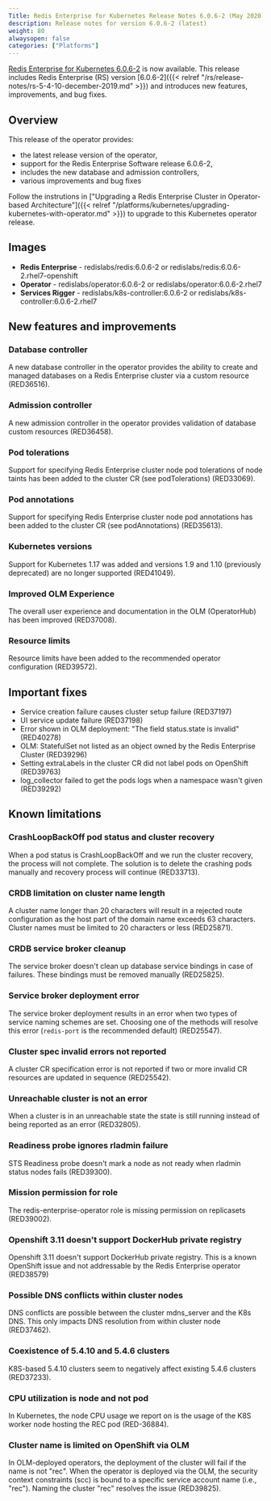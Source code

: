 ```yaml
---
Title: Redis Enterprise for Kubernetes Release Notes 6.0.6-2 (May 2020)
description: Release notes for version 6.0.6-2 (latest)
weight: 80
alwaysopen: false
categories: ["Platforms"]
---
```

[Redis Enterprise for Kubernetes 6.0.6-2](https://github.com/RedisLabs/redis-enterprise-k8s-docs/releases/tag/6.0.6-2) is now available. This release includes Redis Enterprise (RS) version [6.0.6-2]({{< relref "/rs/release-notes/rs-5-4-10-december-2019.md" >}}) and introduces new features, improvements, and bug fixes.

## Overview

This release of the operator provides:

 * the latest release version of the operator,
 * support for the Redis Enterprise Software release 6.0.6-2,
 * includes the new database and admission controllers,
 * various improvements and bug fixes

Follow the instrutions in ["Upgrading a Redis Enterprise Cluster in Operator-based Architecture"]({{< relref "/platforms/kubernetes/upgrading-kubernetes-with-operator.md" >}}) to upgrade to this Kubernetes operator release.

## Images

 * **Redis Enterprise** - redislabs/redis:6.0.6-2 or redislabs/redis:6.0.6-2.rhel7-openshift
 * **Operator** - redislabs/operator:6.0.6-2 or redislabs/operator:6.0.6-2.rhel7
 * **Services Rigger** - redislabs/k8s-controller:6.0.6-2 or redislabs/k8s-controller:6.0.6-2.rhel7

## New features and improvements

### Database controller

A new database controller in the operator provides the ability to create
and managed databases on a Redis Enterprise cluster via a custom resource (RED36516).

### Admission controller

A new admission controller in the operator provides validation of
database custom resources (RED36458).

### Pod tolerations

Support for specifying Redis Enterprise cluster node pod tolerations of node taints
has been added to the cluster CR (see podTolerations) (RED33069).

### Pod annotations

Support for specifying Redis Enterprise cluster node pod annotations has been
added to the cluster CR (see podAnnotations) (RED35613).

### Kubernetes versions

Support for Kubernetes 1.17 was added and versions 1.9 and 1.10 (previously deprecated) are no longer supported (RED41049).

### Improved OLM Experience

The overall user experience and documentation in the OLM (OperatorHub) has been improved (RED37008).

### Resource limits

Resource limits have been added to the recommended operator configuration (RED39572).

## Important fixes

 * Service creation failure causes cluster setup failure (RED37197)
 * UI service update failure (RED37198)
 * Error shown in OLM deployment: "The field status.state is invalid" (RED40278)
 * OLM: StatefulSet not listed as an object owned by the Redis Enterprise Cluster (RED39296)
 * Setting extraLabels in the cluster CR did not label pods on OpenShift (RED39763)
 * log_collector failed to get the pods logs when a namespace wasn't given (RED39292)

## Known limitations

### CrashLoopBackOff pod status and cluster recovery

When a pod status is CrashLoopBackOff and we run the cluster recovery, the process
will not complete. The solution is to delete the crashing pods manually and
recovery process will continue (RED33713).

### CRDB limitation on cluster name length

A cluster name longer than 20 characters will result in a rejected route
configuration as the host part of the domain name exceeds 63 characters. Cluster
names must be limited to 20 characters or less (RED25871).

### CRDB service broker cleanup

The service broker doesn't clean up database service bindings in case of failures.
These bindings must be removed manually (RED25825).

### Service broker deployment error

The service broker deployment results in an error when two types of service naming
schemes are set. Choosing one of the methods will resolve this error (`redis-port`
is the recommended default) (RED25547).

### Cluster spec invalid errors not reported

A cluster CR specification error is not reported if two or more invalid CR resources are
updated in sequence (RED25542).

### Unreachable cluster is not an error

When a cluster is in an unreachable state the state is still running instead of
being reported as an error (RED32805).

### Readiness probe ignores rladmin failure

STS Readiness probe doesn't mark a node as not ready when rladmin status nodes fails (RED39300).

### Mission permission for role

The redis-enterprise-operator role is missing permission on replicasets (RED39002).

### Openshift 3.11 doesn't support DockerHub private registry

Openshift 3.11 doesn't support DockerHub private registry. This is a known OpenShift
issue and not addressable by the Redis Enterprise operator (RED38579)

### Possible DNS conflicts within cluster nodes

DNS conflicts are possible between the cluster mdns_server and the K8s DNS.
This only impacts DNS resolution from within cluster node (RED37462).

### Coexistence of 5.4.10 and 5.4.6 clusters

K8S-based 5.4.10 clusters seem to negatively affect existing 5.4.6 clusters (RED37233).

### CPU utilization is node and not pod

In Kubernetes, the node CPU usage we report on is the usage of the K8S worker node hosting the REC pod (RED-36884).

### Cluster name is limited on OpenShift via OLM

In OLM-deployed operators, the deployment of the cluster will fail if the name
is not "rec". When the operator is deployed via the OLM, the security context constraints (scc)
is bound to a specific service account name (i.e., "rec"). Naming the cluster
"rec" resolves the issue (RED39825).
